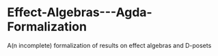 # Effect-Algebras---Agda-Formalization
A(n incomplete) formalization of results on effect algebras and D-posets
